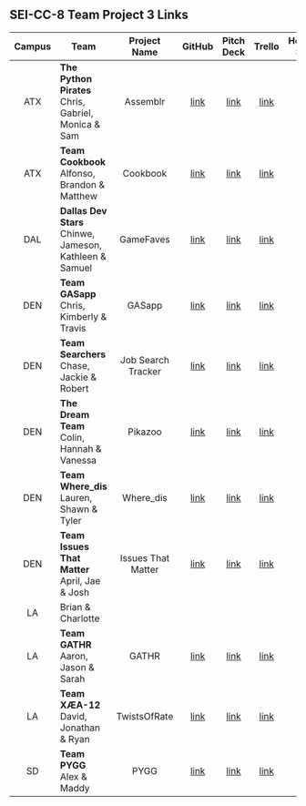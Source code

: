 ## SEI-CC-8 Team Project 3 Links

| Campus | Team | Project Name | GitHub | Pitch Deck | Trello | Hosted Site |
|:---:|---|:---:|:---:|:---:|:---:|:---:|
| ATX | **The Python Pirates**<br>Chris, Gabriel, Monica & Sam | Assemblr | [link](https://github.com/ChrisChroma/Assemblr) | [link](https://docs.google.com/presentation/d/1Zmg2Hqge2GfSgzLvz43N6uXpsD1Ik5zn6Eb2PQG6bp8/edit#slide=id.g89149c68ff_0_1432) | [link](https://trello.com/b/3SzsXMa7/assemblr) |  |
| ATX | **Team Cookbook**<br>Alfonso, Brandon & Matthew | Cookbook | [link](https://github.com/BSacco0674/cookbook) | [link](https://www.youtube.com/watch?v=PymV2py4LJU) | [link](https://trello.com/b/NqexMcqS/sei-cc-8-project-3) |  |
| DAL | **Dallas Dev Stars**<br>Chinwe, Jameson, Kathleen & Samuel | GameFaves | [link](https://github.com/salmon117/gamefaves) | [link](https://docs.google.com/presentation/d/1ZIr5qgjbDyj1zJ763lu9SzhrjBCz8MYjKU4-1tJZxv0/edit#slide=id.p) | [link](https://trello.com/b/TrZ53phr/gamefaves) |  |
| DEN | **Team GASapp**<br>Chris, Kimberly & Travis | GASapp | [link](https://github.com/TCashion/GASapp) | [link](https://docs.google.com/presentation/d/1ZrZkFDF9FKLsturrjH6daW58r1PukoXLl86zgAt2a8U/edit#slide=id.p) | [link](https://trello.com/b/vlJ9rfaW/project-3) |  |
| DEN | **Team Searchers**<br>Chase, Jackie & Robert | Job Search Tracker | [link](https://github.com/rperillo1/Job-Search-Tracker) | [link](https://docs.google.com/presentation/d/10zf2oZSI9myaVXdLPyLGh_F-Zg_MlLgvhy7xPkgpb-E/edit#slide=id.p) | [link](https://trello.com/b/RTtHylwj/job-search-tracker) |  |
| DEN | **The Dream Team**<br>Colin, Hannah & Vanessa | Pikazoo | [link](https://github.com/colin96man/Pikazoo) | [link](https://www.canva.com/design/DAD_RnWl4G0/share/preview?token=8VEdezrPaVKBASsalwfA3Q&role=EDITOR&utm_content=DAD_RnWl4G0&utm_campaign=designshare&utm_medium=link&utm_source=sharebutton) | [link](https://trello.com/b/jztOK7iZ/pikazoo) |  |
| DEN | **Team Where_dis**<br>Lauren, Shawn & Tyler | Where_dis | [link](https://github.com/laurenmengert/where_dis) | [link](https://docs.google.com/presentation/d/1MwuYV46KXCJfgakpwhlienAIksULUSt4cQy_Oi7HY2Q/edit) | [link](https://trello.com/b/bgSl0Nb3/wheredis) |  |
| DEN | **Team Issues That Matter**<br>April, Jae & Josh | Issues That Matter | [link](https://github.com/jfernnn/Issues-That-Matter) | [link](https://docs.google.com/presentation/d/1Jaka_EukksSpHML1EpX-DpL57uSW0WHBUDnsZolO3ag/edit#slide=id.gc6f73a04f_0_46) | [link](https://trello.com/b/3CM7kHdr/issues-that-matter) |  |
| LA | Brian & Charlotte |  |  |  |  |  |
| LA | **Team GATHR**<br>Aaron, Jason & Sarah | GATHR | [link](https://github.com/asmith-asmith/gathr) | [link](https://docs.google.com/presentation/d/10P3eY4oWqxf64DKZ_ewPBcqWp9M5DMG0XNNbNcM41gI/edit) | [link](https://trello.com/b/CIx9EfpU/project-3-g4c) |  |
| LA | **Team XÆA-12**<br>David, Jonathan & Ryan | TwistsOfRate | [link](https://github.com/Thornathan/TwistsOfRate) | [link](https://docs.google.com/presentation/d/1S8-bwzKLaWdXhisrUhPEQS5aqYE8xsLpsuVTx2VMgpY/edit#slide=id.p) | [link](https://trello.com/b/9zUZZCnX/twists-of-rate) |  |
| SD | **Team PYGG**<br>Alex & Maddy | PYGG | [link](https://github.com/madeleinemarie/pygg) | [link](https://docs.google.com/presentation/d/1Q5pqA7-iEeGjFK0Qo_V2RZ4IjCjmXrYqg0sjzTYtzcs/edit) | [link](https://trello.com/b/LJnz6lRv/pygg-bills-budget-tracking) |  |
